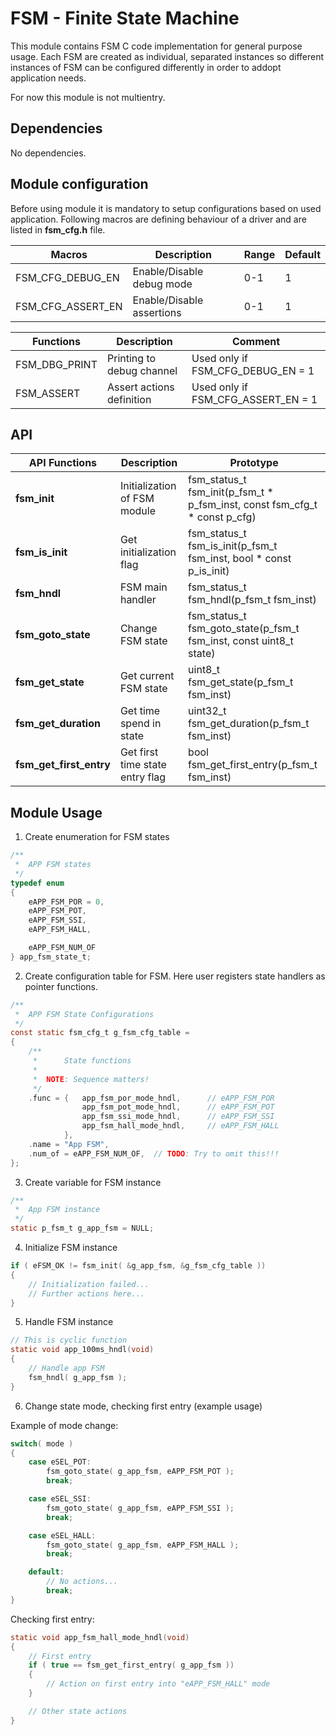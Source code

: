 # **FSM - Finite State Machine**
This module contains FSM C code implementation for general purpose usage. Each FSM are created as individual, separated instances so different instances of FSM can be configured differently in order to addopt application needs.

For now this module is not multientry. 

## **Dependencies**

No dependencies.


## **Module configuration**

Before using module it is mandatory to setup configurations based on used application. Following macros are defining behaviour of a driver and are listed in **fsm_cfg.h** file.

| Macros | Description | Range | Default | 
| ------------- | ----------- | ----- | --- |
| FSM_CFG_DEBUG_EN | Enable/Disable debug mode | 0-1 | 1
| FSM_CFG_ASSERT_EN | Enable/Disable assertions | 0-1 | 1

| Functions | Description | Comment |
| ------------- | ----------- | ----- |
| FSM_DBG_PRINT | Printing to debug channel | Used only if FSM_CFG_DEBUG_EN = 1 |
| FSM_ASSERT | Assert actions definition | Used only if FSM_CFG_ASSERT_EN = 1 |

 ## **API**
| API Functions | Description | Prototype |
| --- | ----------- | ----- |
| **fsm_init** | Initialization of FSM module | fsm_status_t fsm_init(p_fsm_t * p_fsm_inst, const fsm_cfg_t * const p_cfg) |****
| **fsm_is_init** | Get initialization flag | fsm_status_t fsm_is_init(p_fsm_t fsm_inst, bool * const p_is_init) |
| **fsm_hndl** | FSM main handler | fsm_status_t fsm_hndl(p_fsm_t fsm_inst) |
| **fsm_goto_state** | Change FSM state | fsm_status_t fsm_goto_state(p_fsm_t fsm_inst, const uint8_t state) |
| **fsm_get_state** | Get current FSM state | uint8_t fsm_get_state(p_fsm_t fsm_inst) |
| **fsm_get_duration** | Get time spend in state | uint32_t fsm_get_duration(p_fsm_t fsm_inst) |
| **fsm_get_first_entry** | Get first time state entry flag | bool fsm_get_first_entry(p_fsm_t fsm_inst) |

## **Module Usage**

1. Create enumeration for FSM states
```C
/**
 * 	APP FSM states
 */
typedef enum
{
	eAPP_FSM_POR = 0,
	eAPP_FSM_POT,
	eAPP_FSM_SSI,
	eAPP_FSM_HALL,

	eAPP_FSM_NUM_OF
} app_fsm_state_t;
```

2. Create configuration table for FSM. Here user registers state handlers as pointer functions.

```C
/**
 * 	APP FSM State Configurations
 */
const static fsm_cfg_t g_fsm_cfg_table =
{
	/**
	 * 		State functions
	 *
	 * 	NOTE: Sequence matters!
	 */
	.func = { 	app_fsm_por_mode_hndl,		// eAPP_FSM_POR
				app_fsm_pot_mode_hndl,		// eAPP_FSM_POT
				app_fsm_ssi_mode_hndl,		// eAPP_FSM_SSI
				app_fsm_hall_mode_hndl,		// eAPP_FSM_HALL
			},
	.name = "App FSM",
	.num_of = eAPP_FSM_NUM_OF,	// TODO: Try to omit this!!!
};
```

3. Create variable for FSM instance
```C
/**
 * 	App FSM instance
 */
static p_fsm_t g_app_fsm = NULL;
```

4. Initialize FSM instance
```C
if ( eFSM_OK != fsm_init( &g_app_fsm, &g_fsm_cfg_table ))
{
    // Initialization failed...
    // Further actions here...
}
```

5. Handle FSM instance
```C
// This is cyclic function
static void app_100ms_hndl(void)
{
	// Handle app FSM
	fsm_hndl( g_app_fsm );
}

```

6. Change state mode, checking first entry (example usage)

Example of mode change:
```C
switch( mode )
{
    case eSEL_POT:
        fsm_goto_state( g_app_fsm, eAPP_FSM_POT );
        break;

    case eSEL_SSI:
        fsm_goto_state( g_app_fsm, eAPP_FSM_SSI );
        break;

    case eSEL_HALL:
        fsm_goto_state( g_app_fsm, eAPP_FSM_HALL );
        break;

    default:
        // No actions...
        break;
}
```

Checking first entry:
```C
static void app_fsm_hall_mode_hndl(void)
{
    // First entry
    if ( true == fsm_get_first_entry( g_app_fsm ))
    {
        // Action on first entry into "eAPP_FSM_HALL" mode
    }

    // Other state actions
}
```
